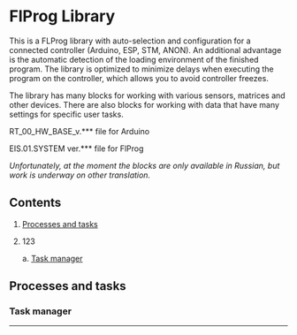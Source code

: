 # FlProg Library

This is a FLProg library with auto-selection and configuration for a connected controller (Arduino, ESP, STM, ANON). An additional advantage is the automatic detection of the loading environment of the finished program.
The library is optimized to minimize delays when executing the program on the controller, which allows you to avoid controller freezes.

The library has many blocks for working with various sensors, matrices and other devices. There are also blocks for working with data that have many settings for specific user tasks.

RT_00_HW_BASE_v.*** file for Arduino

EIS.01.SYSTEM ver.*** file for FlProg

_Unfortunately, at the moment the blocks are only available in Russian, but work is underway on other translation._

## Contents

1. [Processes and tasks](#Processes-and-tasks) 
2. 123
 
    a. [Task manager](#Task-manager)


## Processes and tasks

### Task manager

____


